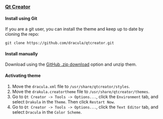 ### [Qt Creator](https://www.qt.io/ide/)

#### Install using Git

If you are a git user, you can install the theme and keep up to date by cloning the repo:

    git clone https://github.com/dracula/qtcreator.git

#### Install manually

Download using the [GitHub .zip download](https://github.com/dracula/qtcreator/archive/master.zip) option and unzip them.

#### Activating theme

1.  Move the `dracula.xml` file to `/usr/share/qtcreator/styles`.
2.  Move the `drakula.creatortheme` file to `/usr/share/qtcreator/themes`.
3.  Go to `Qt Creator -> Tools -> Options...`, click the `Environment` tab, and select `Drakula` in the `Theme`. Then click `Restart Now`.
4.  Go to `Qt Creator -> Tools -> Options...`, click the `Text Editor` tab, and select `Dracula` in the `Color Scheme`.
